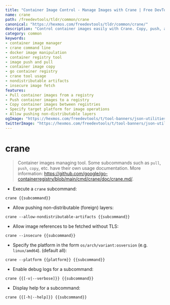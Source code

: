 ```yaml
---
title: "Container Image Control - Manage Images with Crane | Free DevTools"
name: crane
path: /freedevtools/tldr/common/crane
canonical: "https://hexmos.com/freedevtools/tldr/common/crane/"
description: "Control container images easily with Crane. Copy, push, and pull container images. Free online tool, no registration required. Manage images securely."
category: common
keywords:
- container image manager
- crane command line
- docker image manipulation
- container registry tool
- image push and pull
- container image copy
- go container registry
- crane tool usage
- nondistributable artifacts
- insecure image fetch
features:
- Pull container images from a registry
- Push container images to a registry
- Copy container images between registries
- Specify target platform for image operations
- Allow pushing non-distributable layers
ogImage: "https://hexmos.com/freedevtools/t/tool-banners/json-utilities-banner.png"
twitterImage: "https://hexmos.com/freedevtools/t/tool-banners/json-utilities-banner.png"
---
```


# crane

> Container images managing tool.
> Some subcommands such as `pull`, `push`, `copy`, etc. have their own usage documentation.
> More information: <https://github.com/google/go-containerregistry/blob/main/cmd/crane/doc/crane.md/>.

- Execute a `crane` subcommand:

`crane {{subcommand}}`

- Allow pushing non-distributable (foreign) layers:

`crane --allow-nondistributable-artifacts {{subcommand}}`

- Allow image references to be fetched without TLS:

`crane --insecure {{subcommand}}`

- Specify the platform in the form `os/arch/variant:osversion` (e.g. `linux/amd64`). (default all):

`crane --platform {{platform}} {{subcommand}}`

- Enable debug logs for a subcommand:

`crane {{[-v|--verbose]}} {{subcommand}}`

- Display help for a subcommand:

`crane {{[-h|--help]}} {{subcommand}}`
